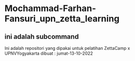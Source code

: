 # Mochammad-Farhan-Fansuri_upn_zetta_learning
## ini adalah subcommand
Ini adalah repositori yang dipakai untuk pelatihan ZettaCamp x UPNVYogyakarta
dibuat : jumat-13-10-2022

